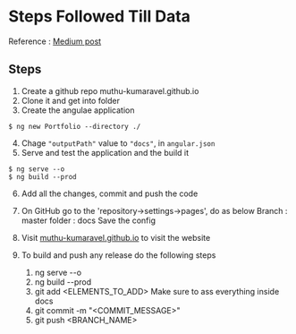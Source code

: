 # Steps Followed Till Data

Reference :  [Medium post](https://medium.com/swlh/how-to-deploy-an-angular-app-to-github-pages-without-using-any-libraries-step-by-step-guide-cfe96fb0c879)

## Steps
1.  Create a github repo muthu-kumaravel.github.io
2.  Clone it and get into folder
3.  Create the angulae application
```
$ ng new Portfolio --directory ./ 
```

4.  Chage `"outputPath"` value to `"docs"`, in `angular.json`
5.  Serve and test the application and the build it
```
$ ng serve --o
$ ng build --prod
```

6.  Add all the changes, commit and push the code
7.  On GitHub go to the 'repository->settings->pages', do as below
    Branch : master
    folder : docs
    Save the config
8.  Visit [muthu-kumaravel.github.io](muthu-kumaravel.github.io) to visit the website

9.  To build and push any release do the following steps 
    1.  ng serve --o
    2.  ng build --prod
    3.  git add <ELEMENTS_TO_ADD>
        Make sure to ass everything inside docs
    4.  git commit -m "<COMMIT_MESSAGE>"
    5.  git push <BRANCH_NAME>
